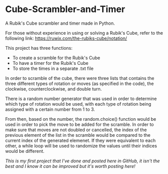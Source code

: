 # Cube-Scrambler-and-Timer
A Rubik's Cube scrambler and timer made in Python.

For those without experience in using or solving a Rubik's Cube, refer to the following link:
https://ruwix.com/the-rubiks-cube/notation/

This project has three functions:
- To create a scramble for the Rubik's Cube
- To have a timer for the Rubik's Cube
- To store the times in a separate .txt file

In order to scramble of the cube, there were three lists that contains the three different types of rotation or moves (as specified in the code), the clockwise, counterclockwise, and double turn.

There is a random number generator that was used in order to determine which type of rotation would be used, with each type of rotation being assigned with a certain number from 1 to 3.

From then, based on the number, the random.choice() function would be used in order to pick the move to be added for the scramble. In order to make sure that moves are not doubled or cancelled, the index of the previous element of the list in the scramble would be compared to the current index of the generated elemenet. If they were equivalent to each other, a while loop will be used to randomize the values until their indices would be different.

*This is my first project that I've done and posted here in GitHub, it isn't the best and I know it can be improved but it's worth posting here!*
